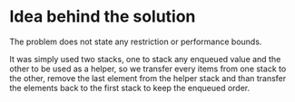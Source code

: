 # Idea behind the solution

The problem does not state any restriction or performance bounds.

It was simply used two stacks, one to stack any enqueued value and the other to be used as a helper, so we transfer every items from one stack to the other, remove the last element from the helper stack and than transfer the elements back to the first stack to keep the enqueued order.
